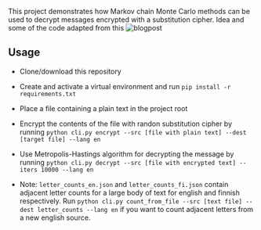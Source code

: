 This project demonstrates how Markov chain Monte Carlo methods can be used to decrypt messages encrypted with a substitution cipher. Idea and some of the code adapted from this ![blogpost](https://towardsdatascience.com/applications-of-mcmc-for-cryptography-and-optimization-1f99222b7132)

## Usage

- Clone/download this repository
- Create and activate a virtual environment and run `pip install -r requirements.txt`
- Place a file containing a plain text in the project root
- Encrypt the contents of the file with randon substitution cipher by running `python cli.py encrypt --src [file with plain text] --dest [target file] --lang en`
- Use Metropolis-Hastings algorithm for decrypting the message by running `python cli.py decrypt --src [file with encrypted text] --iters 10000 --lang en`

- Note: `letter_counts_en.json` and `letter_counts_fi.json` contain adjacent letter counts for a large body of text for english and finnish respectively. Run `python cli.py count_from_file --src [text file] --dest letter_counts --lang en` if you want to count adjacent letters from a new english source.
